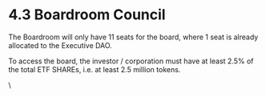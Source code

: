 # 4.3 Boardroom Council

The Boardroom will only have 11 seats for the board, where 1 seat is already allocated to the Executive DAO.

To access the board, the investor / corporation must have at least 2.5% of the total ETF SHAREs, i.e. at least 2.5 million tokens.

\
